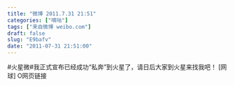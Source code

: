 ```yaml
---
title: "微博 2011.7.31 21:51"
categories: ["嘀咕"]
tags: ["来自微博 weibo.com"]
draft: false
slug: "E9bafv"
date: "2011-07-31 21:51:00"
---
```


<p>#火星微#我正式宣布已经成功“私奔”到火星了，请日后大家到火星来找我吧！ [网球] O网页链接 ​​​​</p>
